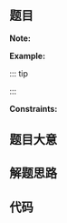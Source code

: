 # []()

## 题目

**Note:**

**Example:**

::: tip

:::

**Constraints:**

## 题目大意

## 解题思路

## 代码

```javascript

```
